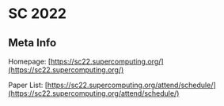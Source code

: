 # SC 2022

## Meta Info

Homepage: [https://sc22.supercomputing.org/](https://sc22.supercomputing.org/)

Paper List: [https://sc22.supercomputing.org/attend/schedule/](https://sc22.supercomputing.org/attend/schedule/)
